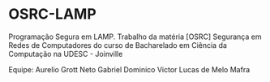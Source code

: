 # OSRC-LAMP
Programação Segura em LAMP.
Trabalho da matéria [OSRC] Segurança em Redes de Computadores do curso de Bacharelado em Ciência da Computação na UDESC - Joinville

Equipe: 
  Aurelio Grott Neto
  Gabriel Dominico
  Victor Lucas de Melo Mafra

